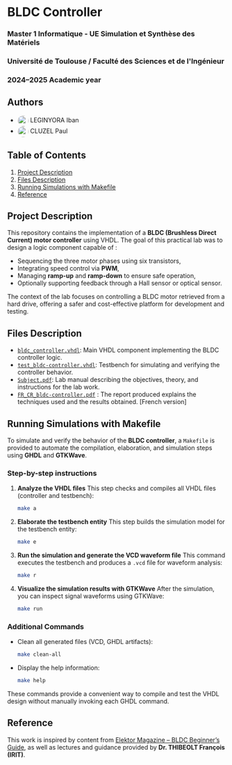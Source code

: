 # BLDC Controller

### Master 1 Informatique - UE Simulation et Synthèse des Matériels
### Université de Toulouse / Faculté des Sciences et de l'Ingénieur
### 2024–2025 Academic year

## Authors
- <a href="https://github.com/ibanlegi"><img src="https://github.com/ibanlegi.png" width="25" height="25" style="border-radius: 50%; vertical-align: middle;"/></a> LEGINYORA Iban
- <a href="https://github.com/Kappa2727"><img src="https://github.com/Kappa2727.png" width="25" height="25" style="border-radius: 50%; vertical-align: middle;"/></a> CLUZEL Paul



## Table of Contents
1. [Project Description](#project-description)
2. [Files Description](#files-description)
3. [Running Simulations with Makefile](#running-simulations-with-makefile)
4. [Reference](#reference)

## Project Description

This repository contains the implementation of a **BLDC (Brushless Direct Current) motor controller** using VHDL. The goal of this practical lab was to design a logic component capable of :

* Sequencing the three motor phases using six transistors,
* Integrating speed control via **PWM**,
* Managing **ramp-up** and **ramp-down** to ensure safe operation,
* Optionally supporting feedback through a Hall sensor or optical sensor.

The context of the lab focuses on controlling a BLDC motor retrieved from a hard drive, offering a safer and cost-effective platform for development and testing.

## Files Description

* [`bldc_controller.vhdl`](./src/bldc-controller.vhd): Main VHDL component implementing the BLDC controller logic.
* [`test_bldc-controller.vhdl`](./src/test_bldc-controller.vhd): Testbench for simulating and verifying the controller behavior.
* [`Subject.pdf`](./Subject.pdf): Lab manual describing the objectives, theory, and instructions for the lab work.
* [`FR_CR_bldc-controller.pdf`](./FR_CR_bldc-controller.pdf) : The report produced explains the techniques used and the results obtained. [French version]

## Running Simulations with Makefile

To simulate and verify the behavior of the **BLDC controller**, a `Makefile` is provided to automate the compilation, elaboration, and simulation steps using **GHDL** and **GTKWave**.

### Step-by-step instructions

1. **Analyze the VHDL files**
   This step checks and compiles all VHDL files (controller and testbench):

   ```bash
   make a
   ```

2. **Elaborate the testbench entity**
   This step builds the simulation model for the testbench entity:

   ```bash
   make e
   ```

3. **Run the simulation and generate the VCD waveform file**
   This command executes the testbench and produces a `.vcd` file for waveform analysis:

   ```bash
   make r
   ```

4. **Visualize the simulation results with GTKWave**
   After the simulation, you can inspect signal waveforms using GTKWave:

   ```bash
   make run
   ```

### Additional Commands

* Clean all generated files (VCD, GHDL artifacts):

  ```bash
  make clean-all
  ```

* Display the help information:

  ```bash
  make help
  ```

These commands provide a convenient way to compile and test the VHDL design without manually invoking each GHDL command.


## Reference

This work is inspired by content from [Elektor Magazine – BLDC Beginner’s Guide](https://www.elektormagazine.fr/articles/contr%C3%B4le-des-moteurs-bldc-guide-du-d%C3%A9butant), as well as lectures and guidance provided by **Dr. THIBEOLT François (IRIT)**.

